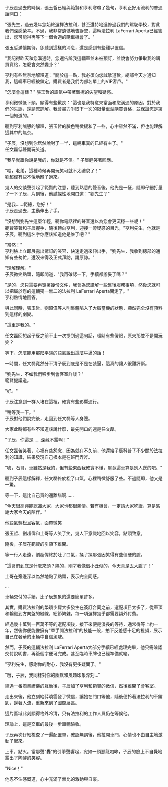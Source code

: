 子辰走過去的時候，張玉哲已經與範賢和亨利寒暄了幾句，亨利正好用流利的普通話開口：

"張先生，過去幾年您始終選擇法拉利，甚至還特地進修過我們的駕駛學校，對此我們深感榮幸。不過，我非常遺憾地告訴您，這輛法拉利 LaFerrari Aperta已經售出，您可能得再等下一個合適的購車機會了。"

張玉哲滿懷期待，卻聽到這樣的消息，還是感到有些難以置信。

"我記得昨天和您溝通時，您還告訴我這輛車並未被預訂，並說會努力爭取我的購買資格，怎麼會突然變卦？"

亨利有些無奈地解釋道："關於這一點，我必須向您誠摯道歉。總部今天才通知我，這輛車已經被鎖定，購買者是我們內部名單上的VIP客戶。"

"怎麼會這樣？" 張玉哲的語氣中帶著難掩的失望和疑惑。

亨利微微低下頭，顯得有些歉疚："這也是我特意來當面和您溝通的原因，對於我們的失誤，還請您諒解。我會盡力爭取下一次的限量車型購買資格，並保證您是第一個知道的。"

聽到亨利誠懇的解釋，張玉哲的臉色稍微緩和了一些，心中雖然不滿，但也能理解這其中的無奈。

"子辰，沒想到你居然說對了一半，這輛車真的已經有主了。"  
任文磊低聲開玩笑道。

"我早就跟你說是我的，你就是不信。" 子辰輕笑著回應。

"喂，老弟，這種時候再開玩笑可就不太禮貌了！"  
劉超偉有些不悅地瞪了過來。

幾人的交談聲引起了範賢的注意，聽到熟悉的聲音後，他先是一怔，隨即仔細打量了一下子辰，片刻後，他試探性地開口道："劉先生？"

"是我……範總，您好！"  
子辰走過去，主動伸出了手。

"沒想到劉先生這麼年輕，聽你電話裡的聲音還以為您會更沉穩一些呢！"  
範賢笑著和子辰握手，隨後轉向亨利，迎接一旁疑惑的目光，"亨利先生，他就是子辰，聽到這名字你應該知道他是誰了吧？"

"當然！"  
亨利臉上立即展露出驚訝的笑容，快速走過來伸出手，"劉先生，我收到總部的通知有些匆忙，還沒來得及正式拜訪，請原諒。"

"理解理解。"  
子辰微笑點頭，隨即問道，"我再確認一下，手續都辦妥了嗎？"

"是的，您只需要再簽署幾份文件，我會為您講解一些售後服務事項，然後您就可以把屬於您的這輛獨一無二的法拉利 LaFerrari Aperta開走了。"  
亨利熱情地回答。

與此同時，張玉哲、劉超偉等人則集體陷入了大腦當機的狀態，顯然完全沒有預料到這樣的劇變。

"這車是我的。"  

任文磊回想起子辰之前不止一次提到過這句話，頓時有些傻眼，原來那並不是開玩笑？  

等下，怎麼能用那麼平淡的語氣說出這麼牛逼的話！  

一時間，任文磊竟然分不清子辰到底是不是在裝逼，這真的讓人很難評斷。  

"劉先生，不如我們移步到會客室詳談？"  
範賢提議道。  

"好。"  

子辰注意到一群人堵在這裡，確實有些影響通行。  

"稍等我一下。"  
子辰對他們說完後，走回到任文磊等人身邊。  

大家此時都有些不知道該說什麼，最先開口的還是任文磊。  

"子辰，你這是……深藏不露啊！"  

任文磊苦笑著，心裡有些怨念，因為就在不久前，他還給子辰科普了不少關於法拉利的知識，結果發現自己根本是在班門弄斧。  

"嗨，石哥，車雖然是我的，但有些東西我確實不懂，畢竟這車算是別人送的吧。"  

聽到子辰這樣解釋，任文磊終於松了口氣，心裡稍微舒服了些。不過隨即，他又是一驚。  

等一下，這比自己買的還離譜啊……  

"今天很高興能認識大家，大家也都很熱情。若有機會，一定請大家吃飯，算是感謝大家今天的陪伴。"

他語氣輕松且客氣，面帶微笑

張玉哲、劉超偉和土哥等人笑了笑，幾人下意識地回以笑容，點頭致意。

隨後，子辰在範賢的引領下離開。  

等一行人走遠，劉超偉終於吐了口氣，揉了揉那張因笑得有些僵硬的臉。  

"這哥們到底是什麼來頭？媽的，剛才我像個小丑似的，今天真是丟大臉了！"  

土哥在旁邊深以為然地點了點頭，表示完全同感。

...

車輛交付的手續，比子辰想象的還要簡單許多。  

其實，購買法拉利的繁瑣步驟大多發生在簽訂合同之前，選配項目太多了，從車頂和輪毂到方向盤的縫線，細節繁雜，每一項選擇幾乎都需要額外付費。  

經過幾十萬到一百萬不等的選配項後，接下來便是漫長的等待，通常得等上約一年，然後你便能像擁有"單手開法拉利"的技能一般，拍下反差感十足的視頻，展示自己在奢華的車輛中自信駕駛。  

然而，子辰的這輛法拉利 LaFerrari Aperta大部分手續已經處理完畢，他只需確認交付說明書，再簽個字便可完成。甚至臨時車牌也已經準備就緒。  

"亨利先生，感謝你的耐心，我沒有更多疑問了。"  

"哦，子辰，我同樣對你的幽默和風趣印象深刻…"  

經過一番商業禮儀的互動後，子辰加了亨利和範賢的微信，然後離開了會客室。  

走出來後，他立刻給薛曉雲發了微信，讓她在門口等他，隨後便拎著法拉利的車鑰匙，逆著人流，重新來到了國際展區。  

這片區域此刻顯得格外冷清，只有法拉利的工作人員仍在等候他。  

理論上，這是交車的最後一步車輛驗收。  

子辰再次仔細檢查了一遍配置單，確認無誤後，他拉開車門，心情也不由自主地激動了起來。  

上車，點火。當那聲"轟"的引擎聲響起，宛如一頭惡龍咆哮，子辰的臉上不自覺地露出了陶醉的笑容。  

"Nice！"  

他忍不住感慨道，心中充滿了無比的激動與自豪。